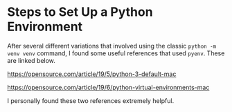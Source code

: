 
# Steps to Set Up a Python Environment

After several different variations that involved using the classic `python -m venv venv` command, I found some useful references that used `pyenv`.  These are linked below.

https://opensource.com/article/19/5/python-3-default-mac

https://opensource.com/article/19/6/python-virtual-environments-mac

I personally found these two references extremely helpful.
